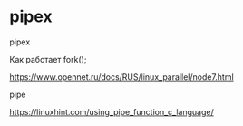 # pipex
pipex 

Как работает fork();

https://www.opennet.ru/docs/RUS/linux_parallel/node7.html


pipe

https://linuxhint.com/using_pipe_function_c_language/
